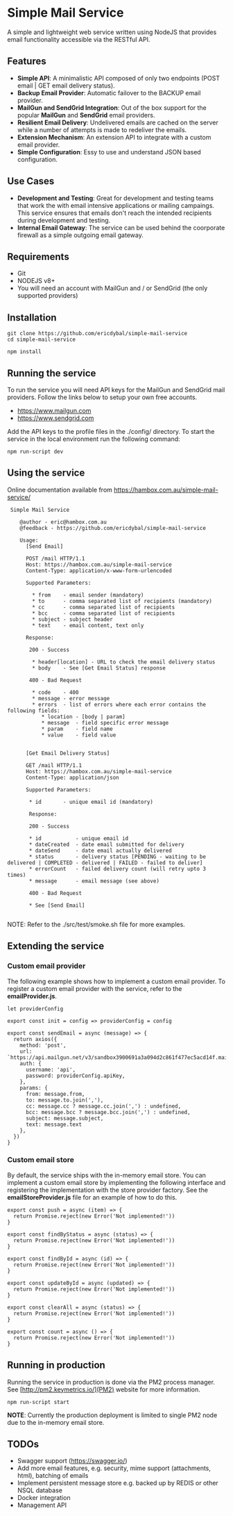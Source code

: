 # Simple Mail Service

A simple and lightweight web service written using NodeJS that provides email functionality accessible via the RESTful API.


## Features
* **Simple API**: A minimalistic API composed of only two endpoints (POST email | GET email delivery status).
* **Backup Email Provider**: Automatic failover to the BACKUP email provider.
* **MailGun and SendGrid Integration**: Out of the box support for the popular **MailGun** and **SendGrid** email providers.  
* **Resilient Email Delivery**: Undelivered emails are cached on the server while a number of attempts is made to redeliver the emails.
* **Extension Mechanism**: An extension API to integrate with a custom email provider. 
* **Simple Configuration**: Essy to use and understand JSON based configuration.  


## Use Cases

* **Development and Testing**: Great for development and testing teams that work the with email intensive applications or mailing campaings. This service ensures that emails don't reach the intended recipients during development and testing.  
* **Internal Email Gateway**: The service can be used behind the coorporate firewall as a simple outgoing email gateway. 


## Requirements

* Git
* NODEJS v8+
* You will need an account with MailGun and / or SendGrid (the only supported providers)


## Installation

```
git clone https://github.com/ericdybal/simple-mail-service
cd simple-mail-service

npm install 
```

## Running the service

To run the service you will need API keys for the MailGun and SendGrid mail providers. Follow the links below to setup your own free accounts. 

* https://www.mailgun.com
* https://www.sendgrid.com

Add the API keys to the profile files in the  ./config/ directory. To start the service in the local environment run the following command:

```
npm run-script dev
```

## Using the service

Online documentation available from https://hambox.com.au/simple-mail-service/    


```
 Simple Mail Service
    
    @author - eric@hambox.com.au
    @feedback - https://github.com/ericdybal/simple-mail-service
  
    Usage:
      [Send Email] 
    
      POST /mail HTTP/1.1 
      Host: https://hambox.com.au/simple-mail-service
      Content-Type: application/x-www-form-urlencoded 

      Supported Parameters:
      
        * from    - email sender (mandatory)
        * to      - comma separated list of recipients (mandatory)
        * cc      - comma separated list of recipients
        * bcc     - comma separated list of recipients
        * subject - subject header
        * text    - email content, text only
          
      Response:
      
       200 - Success
        
        * header[location] - URL to check the email delivery status 
        * body    - See [Get Email Status] response      
              
       400 - Bad Request
       
        * code    - 400 
        * message - error message 
        * errors  - list of errors where each error contains the following fields:
           * location - [body | param] 
           * message  - field specific error message  
           * param    - field name 
           * value    - field value


      [Get Email Delivery Status]

      GET /mail HTTP/1.1 
      Host: https://hambox.com.au/simple-mail-service
      Content-Type: application/json 

      Supported Parameters:
      
       * id       - unique email id (mandatory)
       
       Response:
       
       200 - Success
       
       * id           - unique email id
       * dateCreated  - date email submitted for delivery
       * dateSend     - date email actually delivered
       * status       - delivery status [PENDING - waiting to be delivered | COMPLETED - delivered | FAILED - failed to deliver] 
       * errorCount   - failed delivery count (will retry upto 3 times)
       * message      - email message (see above)
       
       400 - Bad Request 
       
       * See [Send Email]
       
```

NOTE: Refer to the ./src/test/smoke.sh file for more examples.  

## Extending the service

### Custom email provider

The following example shows how to implement a custom email provider. To register a custom email provider with the service, refer to the **emailProvider.js**. 

```
let providerConfig

export const init = config => providerConfig = config

export const sendEmail = async (message) => {
  return axios({
    method: 'post',
    url: `https://api.mailgun.net/v3/sandbox3900691a3a094d2c861f477ec5acd14f.mailgun.org/messages`,
    auth: {
      username: 'api',
      password: providerConfig.apiKey,
    },
    params: {
      from: message.from,
      to: message.to.join(','),
      cc: message.cc ? message.cc.join(',') : undefined,
      bcc: message.bcc ? message.bcc.join(',') : undefined,
      subject: message.subject,
      text: message.text
    },
  })
}
```

### Custom email store 

By default, the service ships with the in-memory email store. You can implement a custom email store by implementing the following interface and registering the implementation with the store provider factory. See the **emailStoreProvider.js** file for an example of how to do this. 

```
export const push = async (item) => {
  return Promise.reject(new Error('Not implemented!'))
}

export const findByStatus = async (status) => {
  return Promise.reject(new Error('Not implemented!'))
}

export const findById = async (id) => {
  return Promise.reject(new Error('Not implemented!'))
}

export const updateById = async (updated) => {
  return Promise.reject(new Error('Not implemented!'))
}

export const clearAll = async (status) => {
  return Promise.reject(new Error('Not implemented!'))
}

export const count = async () => {
  return Promise.reject(new Error('Not implemented!'))
}
```


## Running in production

Running the service in production is done via the PM2 process manager. See [http://pm2.keymetrics.io/](PM2) website for more information. 

```
npm run-script start 
```

**NOTE**: Currently the production deployment is limited to single PM2 node due to the in-memory email store. 

## TODOs

* Swagger support (https://swagger.io/)
* Add more email features, e.g. security, mime support (attachments, html), batching of emails 
* Implement persistent message store e.g. backed up by REDIS or other NSQL database
* Docker integration 
* Management API

